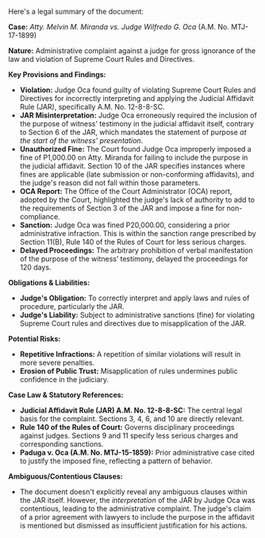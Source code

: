 Here's a legal summary of the document:

**Case:** *Atty. Melvin M. Miranda vs. Judge Wilfredo G. Oca* (A.M. No. MTJ-17-1899)

**Nature:** Administrative complaint against a judge for gross ignorance of the law and violation of Supreme Court Rules and Directives.

**Key Provisions and Findings:**

*   **Violation:** Judge Oca found guilty of violating Supreme Court Rules and Directives for incorrectly interpreting and applying the Judicial Affidavit Rule (JAR), specifically A.M. No. 12-8-8-SC.
*   **JAR Misinterpretation:** Judge Oca erroneously required the inclusion of the purpose of witness' testimony in the judicial affidavit itself, contrary to Section 6 of the JAR, which mandates the statement of purpose *at the start of the witness' presentation*.
*   **Unauthorized Fine:** The Court found Judge Oca improperly imposed a fine of P1,000.00 on Atty. Miranda for failing to include the purpose in the judicial affidavit.  Section 10 of the JAR specifies instances where fines are applicable (late submission or non-conforming affidavits), and the judge's reason did not fall within those parameters.
*   **OCA Report:** The Office of the Court Administrator (OCA) report, adopted by the Court, highlighted the judge's lack of authority to add to the requirements of Section 3 of the JAR and impose a fine for non-compliance.
*   **Sanction:** Judge Oca was fined P20,000.00, considering a prior administrative infraction.  This is within the sanction range prescribed by Section 11(B), Rule 140 of the Rules of Court for less serious charges.
*   **Delayed Proceedings:** The arbitrary prohibition of verbal manifestation of the purpose of the witness’ testimony, delayed the proceedings for 120 days.

**Obligations & Liabilities:**

*   **Judge's Obligation:** To correctly interpret and apply laws and rules of procedure, particularly the JAR.
*   **Judge's Liability:**  Subject to administrative sanctions (fine) for violating Supreme Court rules and directives due to misapplication of the JAR.

**Potential Risks:**

*   **Repetitive Infractions:** A repetition of similar violations will result in more severe penalties.
*   **Erosion of Public Trust:** Misapplication of rules undermines public confidence in the judiciary.

**Case Law & Statutory References:**

*   **Judicial Affidavit Rule (JAR) A.M. No. 12-8-8-SC:** The central legal basis for the complaint. Sections 3, 4, 6, and 10 are directly relevant.
*   **Rule 140 of the Rules of Court:** Governs disciplinary proceedings against judges.  Sections 9 and 11 specify less serious charges and corresponding sanctions.
*   **Paduga v. Oca (A.M. No. MTJ-15-1859):** Prior administrative case cited to justify the imposed fine, reflecting a pattern of behavior.

**Ambiguous/Contentious Clauses:**

*   The document doesn't explicitly reveal any ambiguous clauses within the JAR itself. However, the *interpretation* of the JAR by Judge Oca was contentious, leading to the administrative complaint. The judge's claim of a prior agreement with lawyers to include the purpose in the affidavit is mentioned but dismissed as insufficient justification for his actions.
